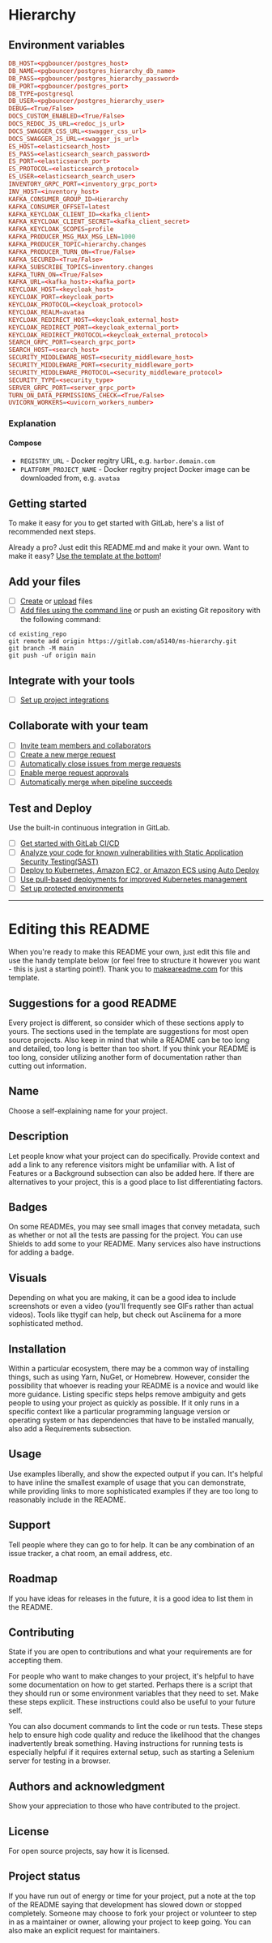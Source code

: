 # Hierarchy

## Environment variables

```toml
DB_HOST=<pgbouncer/postgres_host>
DB_NAME=<pgbouncer/postgres_hierarchy_db_name>
DB_PASS=<pgbouncer/postgres_hierarchy_password>
DB_PORT=<pgbouncer/postgres_port>
DB_TYPE=postgresql
DB_USER=<pgbouncer/postgres_hierarchy_user>
DEBUG=<True/False>
DOCS_CUSTOM_ENABLED=<True/False>
DOCS_REDOC_JS_URL=<redoc_js_url>
DOCS_SWAGGER_CSS_URL=<swagger_css_url>
DOCS_SWAGGER_JS_URL=<swagger_js_url>
ES_HOST=<elasticsearch_host>
ES_PASS=<elasticsearch_search_password>
ES_PORT=<elasticsearch_port>
ES_PROTOCOL=<elasticsearch_protocol>
ES_USER=<elasticsearch_search_user>
INVENTORY_GRPC_PORT=<inventory_grpc_port>
INV_HOST=<inventory_host>
KAFKA_CONSUMER_GROUP_ID=Hierarchy
KAFKA_CONSUMER_OFFSET=latest
KAFKA_KEYCLOAK_CLIENT_ID=<kafka_client>
KAFKA_KEYCLOAK_CLIENT_SECRET=<kafka_client_secret>
KAFKA_KEYCLOAK_SCOPES=profile
KAFKA_PRODUCER_MSG_MAX_MSG_LEN=1000
KAFKA_PRODUCER_TOPIC=hierarchy.changes
KAFKA_PRODUCER_TURN_ON=<True/False>
KAFKA_SECURED=<True/False>
KAFKA_SUBSCRIBE_TOPICS=inventory.changes
KAFKA_TURN_ON=<True/False>
KAFKA_URL=<kafka_host>:<kafka_port>
KEYCLOAK_HOST=<keycloak_host>
KEYCLOAK_PORT=<keycloak_port>
KEYCLOAK_PROTOCOL=<keycloak_protocol>
KEYCLOAK_REALM=avataa
KEYCLOAK_REDIRECT_HOST=<keycloak_external_host>
KEYCLOAK_REDIRECT_PORT=<keycloak_external_port>
KEYCLOAK_REDIRECT_PROTOCOL=<keycloak_external_protocol>
SEARCH_GRPC_PORT=<search_grpc_port>
SEARCH_HOST=<search_host>
SECURITY_MIDDLEWARE_HOST=<security_middleware_host>
SECURITY_MIDDLEWARE_PORT=<security_middleware_port>
SECURITY_MIDDLEWARE_PROTOCOL=<security_middleware_protocol>
SECURITY_TYPE=<security_type>
SERVER_GRPC_PORT=<server_grpc_port>
TURN_ON_DATA_PERMISSIONS_CHECK=<True/False>
UVICORN_WORKERS=<uvicorn_workers_number>
```

### Explanation

#### Compose

- `REGISTRY_URL` - Docker regitry URL, e.g. `harbor.domain.com`
- `PLATFORM_PROJECT_NAME` - Docker regitry project Docker image can be downloaded from, e.g. `avataa`


## Getting started

To make it easy for you to get started with GitLab, here's a list of recommended next steps.

Already a pro? Just edit this README.md and make it your own. Want to make it easy? [Use the template at the bottom](#editing-this-readme)!

## Add your files

- [ ] [Create](https://docs.gitlab.com/ee/user/project/repository/web_editor.html#create-a-file) or [upload](https://docs.gitlab.com/ee/user/project/repository/web_editor.html#upload-a-file) files
- [ ] [Add files using the command line](https://docs.gitlab.com/ee/gitlab-basics/add-file.html#add-a-file-using-the-command-line) or push an existing Git repository with the following command:

```
cd existing_repo
git remote add origin https://gitlab.com/a5140/ms-hierarchy.git
git branch -M main
git push -uf origin main
```

## Integrate with your tools

- [ ] [Set up project integrations](https://gitlab.com/a5140/ms-hierarchy/-/settings/integrations)

## Collaborate with your team

- [ ] [Invite team members and collaborators](https://docs.gitlab.com/ee/user/project/members/)
- [ ] [Create a new merge request](https://docs.gitlab.com/ee/user/project/merge_requests/creating_merge_requests.html)
- [ ] [Automatically close issues from merge requests](https://docs.gitlab.com/ee/user/project/issues/managing_issues.html#closing-issues-automatically)
- [ ] [Enable merge request approvals](https://docs.gitlab.com/ee/user/project/merge_requests/approvals/)
- [ ] [Automatically merge when pipeline succeeds](https://docs.gitlab.com/ee/user/project/merge_requests/merge_when_pipeline_succeeds.html)

## Test and Deploy

Use the built-in continuous integration in GitLab.

- [ ] [Get started with GitLab CI/CD](https://docs.gitlab.com/ee/ci/quick_start/index.html)
- [ ] [Analyze your code for known vulnerabilities with Static Application Security Testing(SAST)](https://docs.gitlab.com/ee/user/application_security/sast/)
- [ ] [Deploy to Kubernetes, Amazon EC2, or Amazon ECS using Auto Deploy](https://docs.gitlab.com/ee/topics/autodevops/requirements.html)
- [ ] [Use pull-based deployments for improved Kubernetes management](https://docs.gitlab.com/ee/user/clusters/agent/)
- [ ] [Set up protected environments](https://docs.gitlab.com/ee/ci/environments/protected_environments.html)

***

# Editing this README

When you're ready to make this README your own, just edit this file and use the handy template below (or feel free to structure it however you want - this is just a starting point!).  Thank you to [makeareadme.com](https://www.makeareadme.com/) for this template.

## Suggestions for a good README
Every project is different, so consider which of these sections apply to yours. The sections used in the template are suggestions for most open source projects. Also keep in mind that while a README can be too long and detailed, too long is better than too short. If you think your README is too long, consider utilizing another form of documentation rather than cutting out information.

## Name
Choose a self-explaining name for your project.

## Description
Let people know what your project can do specifically. Provide context and add a link to any reference visitors might be unfamiliar with. A list of Features or a Background subsection can also be added here. If there are alternatives to your project, this is a good place to list differentiating factors.

## Badges
On some READMEs, you may see small images that convey metadata, such as whether or not all the tests are passing for the project. You can use Shields to add some to your README. Many services also have instructions for adding a badge.

## Visuals
Depending on what you are making, it can be a good idea to include screenshots or even a video (you'll frequently see GIFs rather than actual videos). Tools like ttygif can help, but check out Asciinema for a more sophisticated method.

## Installation
Within a particular ecosystem, there may be a common way of installing things, such as using Yarn, NuGet, or Homebrew. However, consider the possibility that whoever is reading your README is a novice and would like more guidance. Listing specific steps helps remove ambiguity and gets people to using your project as quickly as possible. If it only runs in a specific context like a particular programming language version or operating system or has dependencies that have to be installed manually, also add a Requirements subsection.

## Usage
Use examples liberally, and show the expected output if you can. It's helpful to have inline the smallest example of usage that you can demonstrate, while providing links to more sophisticated examples if they are too long to reasonably include in the README.

## Support
Tell people where they can go to for help. It can be any combination of an issue tracker, a chat room, an email address, etc.

## Roadmap
If you have ideas for releases in the future, it is a good idea to list them in the README.

## Contributing
State if you are open to contributions and what your requirements are for accepting them.

For people who want to make changes to your project, it's helpful to have some documentation on how to get started. Perhaps there is a script that they should run or some environment variables that they need to set. Make these steps explicit. These instructions could also be useful to your future self.

You can also document commands to lint the code or run tests. These steps help to ensure high code quality and reduce the likelihood that the changes inadvertently break something. Having instructions for running tests is especially helpful if it requires external setup, such as starting a Selenium server for testing in a browser.

## Authors and acknowledgment
Show your appreciation to those who have contributed to the project.

## License
For open source projects, say how it is licensed.

## Project status
If you have run out of energy or time for your project, put a note at the top of the README saying that development has slowed down or stopped completely. Someone may choose to fork your project or volunteer to step in as a maintainer or owner, allowing your project to keep going. You can also make an explicit request for maintainers.
